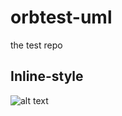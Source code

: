 # orbtest-uml
the test repo


## Inline-style
![alt text](https://devapp.orbuml.com/app/uml/image/claytantor%2Fflashlex-docs/6d39c7445a509a4b139e8d7e9b4f491fcb9c94c0?foo=509a4b139 "component diagram")

